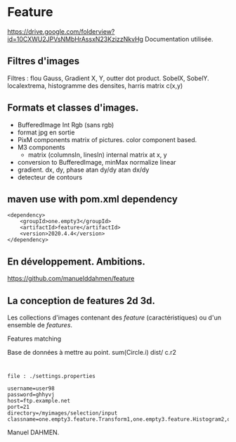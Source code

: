 ``` _._
```
# Feature

https://drive.google.com/folderview?id=10CXWU2JPVsNMbHrAssxN23KzizzNkvHg
Documentation utilisée.

## Filtres d'images
Filtres : flou Gauss, 
Gradient X, Y, outter dot product. 
SobelX, SobelY. localextrema, histogramme des densites,
harris matrix c(x,y)
## Formats et classes d'images. 
- BufferedImage Int Rgb (sans rgb)
- format jpg en sortie
- PixM components matrix of pictures. 
color component based. 
- M3 components 
  + matrix (columnsIn, linesIn) internal
  matrix at x, y
- conversion to BufferedImage, minMax normalize
linear
- gradient. dx, dy, phase atan dy/dy atan dx/dy
- detecteur de contours
## maven use with pom.xml dependency
```
<dependency>
    <groupId>one.empty3</groupId>
    <artifactId>feature</artifactId>
    <version>2020.4.4</version>
</dependency>
```
## En développement. Ambitions.

https://github.com/manuelddahmen/feature 

## La conception de features 2d 3d.

Les collections d'images contenant des
_feature_ (caractéristiques) ou d'un ensemble
de _features_.

Features matching

Base de données à mettre au point.
 sum(Circle.i) dist/ c.r2

# 
```
file : ./settings.properties

username=user98
password=ghhyvj
host=ftp.example.net
port=21
directory=/myimages/selection/input
classname=one.empty3.feature.Transform1,one.empty3.feature.Histogram2,one.empty3.feature.GradProcess
```
Manuel DAHMEN.
